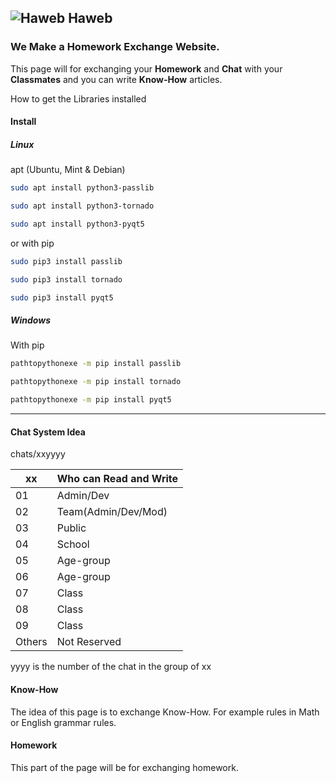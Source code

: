 ## ![Haweb](/client-html/favicon.ico) Haweb
### We Make a Homework Exchange Website. ###

This page will for exchanging your **Homework** and **Chat** with your **Classmates** and you can write **Know-How** articles.

How to get the Libraries installed

#### Install
##### Linux
apt (Ubuntu, Mint & Debian)
```bash
sudo apt install python3-passlib

sudo apt install python3-tornado

sudo apt install python3-pyqt5

```
or with pip 
```bash
sudo pip3 install passlib

sudo pip3 install tornado

sudo pip3 install pyqt5
```
##### Windows
With pip
```cmd
pathtopythonexe -m pip install passlib

pathtopythonexe -m pip install tornado

pathtopythonexe -m pip install pyqt5
```

---


#### Chat System Idea

chats/xxyyyy

| xx  | Who can Read and Write  |
| ------------- |-------------|
| 01 | Admin/Dev  |
| 02 | Team(Admin/Dev/Mod)|
| 03 | Public|
| 04 | School|
| 05 | Age-group|
| 06 | Age-group|
| 07 | Class|
| 08 | Class|
| 09 | Class|
| Others | Not Reserved|

yyyy is the number of the chat in the group of xx

#### Know-How

The idea of this page is to exchange Know-How. For example rules in Math or English grammar rules.

#### Homework

This part of the page will be for exchanging homework.
